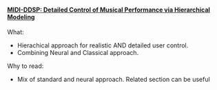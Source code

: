 #### [MIDI-DDSP: Detailed Control of Musical Performance via Hierarchical Modeling](https://openreview.net/forum?id=UseMOjWENv)
What:
- Hierachical approach for realistic AND detailed user control.
- Combining Neural and Classical approach.

Why to read:
- Mix of standard and neural approach. Related section can be useful
